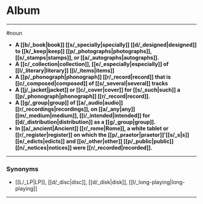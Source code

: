 # Album
---
#noun
- **A [[b/_book|book]] [[s/_specially|specially]] [[d/_designed|designed]] to [[k/_keep|keep]] [[p/_photographs|photographs]], [[s/_stamps|stamps]], or [[a/_autographs|autographs]].**
- **A [[c/_collection|collection]], [[e/_especially|especially]] of [[l/_literary|literary]] [[i/_items|items]]**
- **A [[p/_phonograph|phonograph]] [[r/_record|record]] that is [[c/_composed|composed]] of [[s/_several|several]] tracks**
- **A [[j/_jacket|jacket]] or [[c/_cover|cover]] for [[s/_such|such]] a [[p/_phonograph|phonograph]] [[r/_record|record]].**
- **A [[g/_group|group]] of [[a/_audio|audio]] [[r/_recordings|recordings]], on [[a/_any|any]] [[m/_medium|medium]], [[i/_intended|intended]] for [[d/_distribution|distribution]] as a [[g/_group|group]].**
- **In [[a/_ancient|Ancient]] [[r/_rome|Rome]], a white tablet or [[r/_register|register]] on which the [[p/_praetor|praetor]]'[[s/_s|s]] [[e/_edicts|edicts]] and [[o/_other|other]] [[p/_public|public]] [[n/_notices|notices]] were [[r/_recorded|recorded]].**
---
### Synonyms
- [[L/_LP|LP]], [[d/_disc|disc]], [[d/_disk|disk]], [[l/_long-playing|long-playing]]
---
